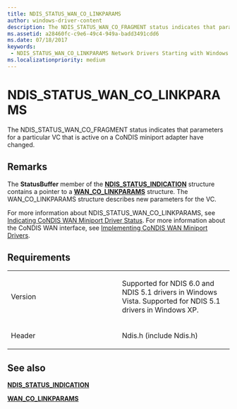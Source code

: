 ```yaml
---
title: NDIS_STATUS_WAN_CO_LINKPARAMS
author: windows-driver-content
description: The NDIS_STATUS_WAN_CO_FRAGMENT status indicates that parameters for a particular VC that is active on a CoNDIS miniport adapter have changed.
ms.assetid: a28460fc-c9e6-49c4-949a-badd3491cdd6
ms.date: 07/18/2017
keywords:
 - NDIS_STATUS_WAN_CO_LINKPARAMS Network Drivers Starting with Windows Vista
ms.localizationpriority: medium
---
```


# NDIS\_STATUS\_WAN\_CO\_LINKPARAMS


The NDIS\_STATUS\_WAN\_CO\_FRAGMENT status indicates that parameters for a particular VC that is active on a CoNDIS miniport adapter have changed.

Remarks
-------

The **StatusBuffer** member of the [**NDIS\_STATUS\_INDICATION**](https://msdn.microsoft.com/library/windows/hardware/ff567373) structure contains a pointer to a [**WAN\_CO\_LINKPARAMS**](https://msdn.microsoft.com/library/windows/hardware/ff565819) structure. The WAN\_CO\_LINKPARAMS structure describes new parameters for the VC.

For more information about NDIS\_STATUS\_WAN\_CO\_LINKPARAMS, see [Indicating CoNDIS WAN Miniport Driver Status](https://msdn.microsoft.com/library/windows/hardware/ff554825). For more information about the CoNDIS WAN interface, see [Implementing CoNDIS WAN Miniport Drivers](https://msdn.microsoft.com/library/windows/hardware/ff553805).

Requirements
------------

<table>
<colgroup>
<col width="50%" />
<col width="50%" />
</colgroup>
<tbody>
<tr class="odd">
<td><p>Version</p></td>
<td><p>Supported for NDIS 6.0 and NDIS 5.1 drivers in Windows Vista. Supported for NDIS 5.1 drivers in Windows XP.</p></td>
</tr>
<tr class="even">
<td><p>Header</p></td>
<td>Ndis.h (include Ndis.h)</td>
</tr>
</tbody>
</table>

## See also


[**NDIS\_STATUS\_INDICATION**](https://msdn.microsoft.com/library/windows/hardware/ff567373)

[**WAN\_CO\_LINKPARAMS**](https://msdn.microsoft.com/library/windows/hardware/ff565819)

 

 




